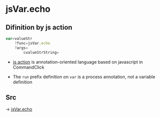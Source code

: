# jsVar.echo

## Difinition by js action

```js.js
var=valueStr
	?func=jsVar.echo
	?args=
		&valueStrString=
```

- [js action](#) is annotation-oriented language based on javascript in CommandClick

- The `run` prefix definition on `var` is a process annotation, not a variable definition

## Src

-> [jsVar.echo](https://github.com/puutaro/CommandClick/blob/master/app/src/main/java/com/puutaro/commandclick/fragment_lib/terminal_fragment/js_interface/JsVar.kt#L10)


